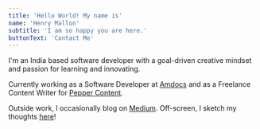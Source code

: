```yaml
---
title: 'Hello World! My name is'
name: 'Henry Mallon'
subtitle: 'I am so happy you are here.'
buttonText: 'Contact Me'
---
```


I'm an India based software developer with a goal-driven creative mindset and passion for learning and innovating.

Currently working as a Software Developer at [Amdocs](https://www.amdocs.com/) and as a Freelance Content Writer for [Pepper Content](https://www.peppercontent.io).

Outside work, I occasionally blog on [Medium](https://chandrikadeb7.medium.com/). Off-screen, I sketch my thoughts [here](https://pin.it/4W1Rxtj)!
